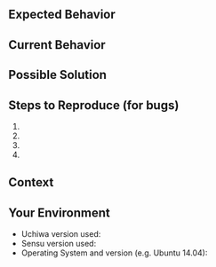 <!--- Provide a general summary of the issue in the Title above -->

## Expected Behavior
<!--- If you're looking for help, please see https://sensuapp.org/support for resources --->
<!--- If you're describing a bug, tell us what should happen -->
<!--- If you're suggesting a change/improvement, tell us how it should work -->

## Current Behavior
<!--- If describing a bug, tell us what happens instead of the expected behavior -->
<!--- If suggesting a change/improvement, explain the difference from current behavior -->

## Possible Solution
<!--- Not obligatory, but suggest a fix/reason for the bug, -->
<!--- or ideas as to the implementation of the addition or change -->

## Steps to Reproduce (for bugs)
<!--- Provide a link to a live example, or an unambiguous set of steps to -->
<!--- reproduce this bug. Include code or configuration to reproduce, if relevant -->
1.
2.
3.
4.

## Context
<!--- How has this issue affected you? What are you trying to accomplish? -->
<!--- Providing context (e.g. links to configuration settings or log data from log files and browser console) helps us come up with a solution that is most useful in the real world -->

## Your Environment
<!--- Include as many relevant details about the environment you experienced the bug in -->
* Uchiwa version used:
* Sensu version used:
* Operating System and version (e.g. Ubuntu 14.04):
